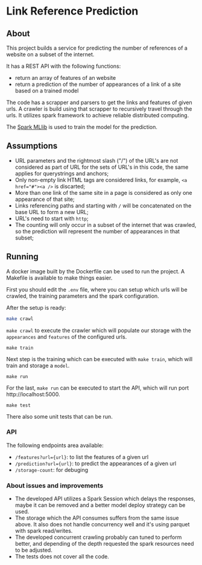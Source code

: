 # Link Reference Prediction

## About

This project builds a service for predicting the number of references of a website on a subset of the internet.

It has a REST API with the following functions:
 - return an array of features of an website
 - return a prediction of the number of appearances of a link of a site based on a trained model

The code has a scrapper and parsers to get the links and features of given urls. A crawler is build using that scrapper to recursively travel through the urls. It utilizes spark framework to achieve reliable distributed computing.

The [Spark MLlib](http://spark.apache.org/docs/latest/ml-guide.html) is used to train the model for the prediction.

## Assumptions
- URL parameters and the rightmost slash ("/") of the URL's are not considered as part of URL for the sets of URL's in this code, the same applies for querystrings and anchors;
- Only non-empty link HTML tags are considered links, for example, `<a href="#"><a />` is discarted;
- More than one link of the same site in a page is considered as only one appearance of that site;
- Links referencing paths and starting with `/` will be concatenated on the base URL to form a new URL;
- URL's need to start with `http`;
- The counting will only occur in a subset of the internet that was crawled, so the prediction will represent the number of appearances in that subset;

## Running

A docker image built by the Dockerfile can be used to run the project. A Makefile is available to make things easier.

First you should edit the `.env` file, where you can setup which urls will be crawled, the training parameters and the spark configuration.

After the setup is ready:
```bash
make crawl
```
 `make crawl` to execute the crawler which will populate our storage with the `appearances` and `features` of the configured urls.

```
make train
```
Next step is the training which can be executed with `make train`, which will train and storage a `model`.

```
make run
```
For the last, `make run` can be executed to start the API, which will run port http://localhost:5000.

```
make test
```
There also some unit tests that can be run.

### API

The following endpoints area available:
- `/features?url={url}`: to list the features of a given url
- `/prediction?url={url}`: to predict the appearances of a given url
- `/storage-count`: for debuging

### About issues and improvements

- The developed API utilizes a Spark Session which delays the responses, maybe it can be removed and a better model deploy strategy can be used.
- The storage which the API consumes suffers from the same issue above. It also does not handle concurrency well and it's using parquet with spark read/writes.
- The developed concurrent crawling probably can tuned to perform better, and depending of the depth requested the spark resources need to be adjusted.
- The tests does not cover all the code.
